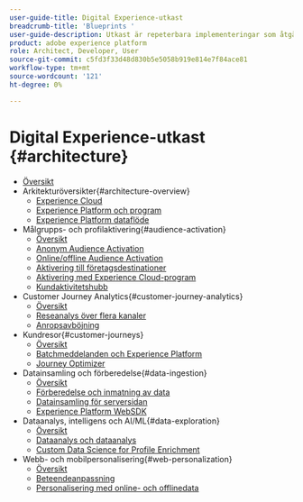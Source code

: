 ```yaml
---
user-guide-title: Digital Experience-utkast
breadcrumb-title: 'Blueprints '
user-guide-description: Utkast är repeterbara implementeringar som åtgärdar etablerade affärsproblem och innehåller arkitekturdiagram, tekniska överväganden och relevanta dokumentationslänkar.
product: adobe experience platform
role: Architect, Developer, User
source-git-commit: c5fd3f33d48d830b5e5058b919e814e7f84ace81
workflow-type: tm+mt
source-wordcount: '121'
ht-degree: 0%

---
```


# Digital Experience-utkast {#architecture}

+ [Översikt](/help/blueprints/overview.md)
+ Arkitekturöversikter{#architecture-overview}
   + [Experience Cloud](/help/blueprints/experience-platform/experience-cloud.md)
   + [Experience Platform och program](/help/blueprints/experience-platform/platform-applications.md)
   + [Experience Platform dataflöde](/help/blueprints/experience-platform/platform-data-flow.md)
+ Målgrupps- och profilaktivering{#audience-activation}
   + [Översikt](/help/blueprints/audience-activation/overview.md)
   + [Anonym Audience Activation](/help/blueprints/audience-activation/anonymous.md)
   + [Online/offline Audience Activation](/help/blueprints/audience-activation/online-offline.md)
   + [Aktivering till företagsdestinationer](/help/blueprints/audience-activation/enterprise-destinations.md)
   + [Aktivering med Experience Cloud-program](/help/blueprints/audience-activation/platform-and-applications.md)
   + [Kundaktivitetshubb](/help/blueprints/audience-activation/customer-activity.md)
+ Customer Journey Analytics{#customer-journey-analytics}
   + [Översikt](/help/blueprints/customer-journey-analytics/overview.md)
   + [Reseanalys över flera kanaler](/help/blueprints/customer-journey-analytics/digital-behavioral-data-consolidation.md)
   + [Anropsavböjning](/help/blueprints/customer-journey-analytics/call-deflect.md)
+ Kundresor{#customer-journeys}
   + [Översikt](/help/blueprints/customer-journeys/overview.md)
   + [Batchmeddelanden och Experience Platform](/help/blueprints/customer-journeys/batch-messaging.md)
   + [Journey Optimizer](/help/blueprints/customer-journeys/journey-optimizer.md)
+ Datainsamling och förberedelse{#data-ingestion}
   + [Översikt](/help/blueprints/data-ingestion/overview.md)
   + [Förberedelse och inmatning av data](/help/blueprints/data-ingestion/ingestion.md)
   + [Datainsamling för serversidan](/help/blueprints/data-ingestion/server-side-collection.md)
   + [Experience Platform WebSDK](/help/blueprints/data-ingestion/websdk.md)
+ Dataanalys, intelligens och AI/ML{#data-exploration}
   + [Översikt](/help/blueprints/data-insights/overview.md)
   + [Dataanalys och dataanalys](/help/blueprints/data-insights/analysis.md)
   + [Custom Data Science for Profile Enrichment](/help/blueprints/data-insights/data-science.md)
+ Webb- och mobilpersonalisering{#web-personalization}
   + [Översikt](/help/blueprints/web-personalization/overview.md)
   + [Beteendeanpassning](/help/blueprints/web-personalization/behavioral.md)
   + [Personalisering med online- och offlinedata](/help/blueprints/web-personalization/online-offline.md)

